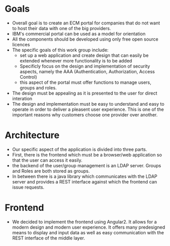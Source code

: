 # Goals
* Overall goal is to create an ECM portal for companies that do not
  want to host their data with one of the big providers.
* IBM's commercial portal can be used as a model for orientation
* All the components should be developed using only free open source
  licences
* The specific goals of this work group include:
  * set up a web application and create design that can easily be
	extended whenever more functionality is to be added
  * Specificly focus on the design and implementation of security
	aspects, namely the AAA (Authentication, Authorization, Access
	Control)
  * this aspect of the portal must offer functions to manage users,
	groups and roles.
* The design must be appealing as it is presented to the user for
  direct interation
* The design and implementation must be easy to understand and easy to
  operate in order to deliver a pleasent user experience. This is one
  of the important reasons why customers choose one provider over
  another.

# Architecture
* Our specific aspect of the application is divided into three parts.
* First, there is the frontend which must be a browser/web application
  so that the user can access it easily.
* the backend of the user/group management is an LDAP server. Groups
  and Roles are both stored as groups.
* In between there is a java library which communicates with the LDAP
  server and provides a REST interface against which the frontend can
  issue requests.

# Frontend
* We decided to implement the frontend using Angular2. It allows for a
  modern design and modern user experience. It offers many predesigned
  means to display and input data as well as easy communication with
  the REST interface of the middle layer.
